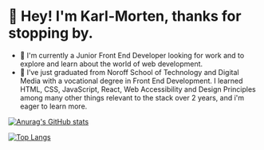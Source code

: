 # :wave: Hey! I'm Karl-Morten, thanks for stopping by.

- 🔭 I'm currently a Junior Front End Developer looking for work and to explore and learn about the world of web development.
- 🌱 I’ve just graduated from Noroff School of Technology and Digital Media with a vocational degree in Front End Development. I learned HTML, CSS, JavaScript, React, Web Accessibility and Design Principles among many other things relevant to the stack over 2 years, and i'm eager to learn more.


[![Anurag's GitHub stats](https://github-readme-stats.vercel.app/api?username=tactikerl)](https://github.com/tactikerl/github-readme-stats)

[![Top Langs](https://github-readme-stats.vercel.app/api/top-langs/?username=tactikerl&layout=compact)](https://github.com/tactikerl/github-readme-stats)
 

